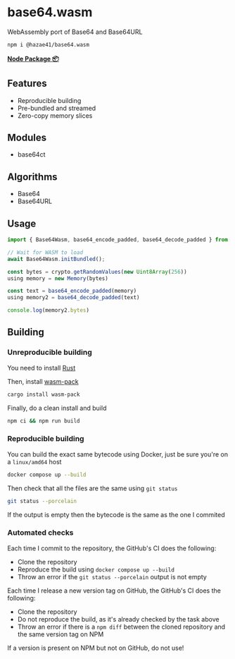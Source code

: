 # base64.wasm

WebAssembly port of Base64 and Base64URL

```bash
npm i @hazae41/base64.wasm
```

[**Node Package 📦**](https://www.npmjs.com/package/@hazae41/base64.wasm)

## Features
- Reproducible building
- Pre-bundled and streamed
- Zero-copy memory slices

## Modules
- base64ct

## Algorithms
- Base64
- Base64URL

## Usage

```typescript
import { Base64Wasm, base64_encode_padded, base64_decode_padded } from "@hazae41/base64.wasm";

// Wait for WASM to load
await Base64Wasm.initBundled();

const bytes = crypto.getRandomValues(new Uint8Array(256))
using memory = new Memory(bytes)

const text = base64_encode_padded(memory)
using memory2 = base64_decode_padded(text)

console.log(memory2.bytes)
```

## Building

### Unreproducible building

You need to install [Rust](https://www.rust-lang.org/tools/install)

Then, install [wasm-pack](https://rustwasm.github.io/wasm-pack/installer/)

```bash
cargo install wasm-pack
```

Finally, do a clean install and build

```bash
npm ci && npm run build
```

### Reproducible building

You can build the exact same bytecode using Docker, just be sure you're on a `linux/amd64` host

```bash
docker compose up --build
```

Then check that all the files are the same using `git status`

```bash
git status --porcelain
```

If the output is empty then the bytecode is the same as the one I commited

### Automated checks

Each time I commit to the repository, the GitHub's CI does the following:
- Clone the repository
- Reproduce the build using `docker compose up --build`
- Throw an error if the `git status --porcelain` output is not empty

Each time I release a new version tag on GitHub, the GitHub's CI does the following:
- Clone the repository
- Do not reproduce the build, as it's already checked by the task above
- Throw an error if there is a `npm diff` between the cloned repository and the same version tag on NPM

If a version is present on NPM but not on GitHub, do not use!
